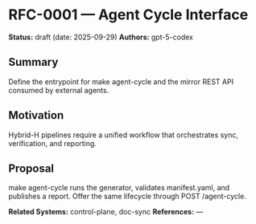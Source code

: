 # RFC-0001 — Agent Cycle Interface

**Status:** draft (date: 2025-09-29)
**Authors:** gpt-5-codex

## Summary
Define the entrypoint for make agent-cycle and the mirror REST API consumed by external agents.

## Motivation
Hybrid-H pipelines require a unified workflow that orchestrates sync, verification, and reporting.

## Proposal
make agent-cycle runs the generator, validates manifest.yaml, and publishes a report. Offer the same lifecycle through POST /agent-cycle.

**Related Systems:** control-plane, doc-sync
**References:** —
